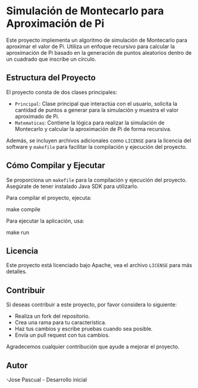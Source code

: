 # Simulación de Montecarlo para Aproximación de Pi

Este proyecto implementa un algoritmo de simulación de Montecarlo para aproximar el valor de Pi. Utiliza un enfoque recursivo para calcular la aproximación de Pi basado en la generación de puntos aleatorios dentro de un cuadrado que inscribe un círculo.

## Estructura del Proyecto

El proyecto consta de dos clases principales:

- `Principal`: Clase principal que interactúa con el usuario, solicita la cantidad de puntos a generar para la simulación y muestra el valor aproximado de Pi.
- `Matematicas`: Contiene la lógica para realizar la simulación de Montecarlo y calcular la aproximación de Pi de forma recursiva.

Además, se incluyen archivos adicionales como `LICENSE` para la licencia del software y `makefile` para facilitar la compilación y ejecución del proyecto.

## Cómo Compilar y Ejecutar

Se proporciona un `makefile` para la compilación y ejecución del proyecto. Asegúrate de tener instalado Java SDK para utilizarlo.

Para compilar el proyecto, ejecuta:

make compile

Para ejecutar la aplicación, usa:

make run


## Licencia

Este proyecto está licenciado bajo Apache, vea el archivo `LICENSE` para más detalles.

## Contribuir

Si deseas contribuir a este proyecto, por favor considera lo siguiente:

- Realiza un fork del repositorio.
- Crea una rama para tu característica.
- Haz tus cambios y escribe pruebas cuando sea posible.
- Envía un pull request con tus cambios.

Agradecemos cualquier contribución que ayude a mejorar el proyecto.

## Autor

-Jose Pascual - Desarrollo inicial



